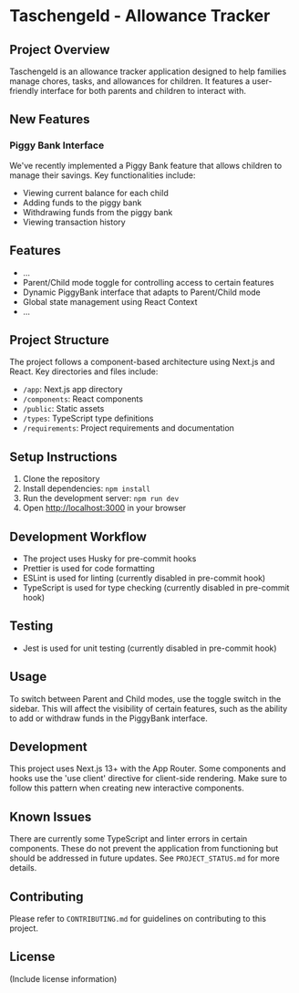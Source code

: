 # Taschengeld - Allowance Tracker

## Project Overview

Taschengeld is an allowance tracker application designed to help families manage chores, tasks, and allowances for children. It features a user-friendly interface for both parents and children to interact with.

## New Features

### Piggy Bank Interface

We've recently implemented a Piggy Bank feature that allows children to manage their savings. Key functionalities include:

- Viewing current balance for each child
- Adding funds to the piggy bank
- Withdrawing funds from the piggy bank
- Viewing transaction history

## Features

- ...
- Parent/Child mode toggle for controlling access to certain features
- Dynamic PiggyBank interface that adapts to Parent/Child mode
- Global state management using React Context
- ...

## Project Structure

The project follows a component-based architecture using Next.js and React. Key directories and files include:

- `/app`: Next.js app directory
- `/components`: React components
- `/public`: Static assets
- `/types`: TypeScript type definitions
- `/requirements`: Project requirements and documentation

## Setup Instructions

1. Clone the repository
2. Install dependencies: `npm install`
3. Run the development server: `npm run dev`
4. Open [http://localhost:3000](http://localhost:3000) in your browser

## Development Workflow

- The project uses Husky for pre-commit hooks
- Prettier is used for code formatting
- ESLint is used for linting (currently disabled in pre-commit hook)
- TypeScript is used for type checking (currently disabled in pre-commit hook)

## Testing

- Jest is used for unit testing (currently disabled in pre-commit hook)

## Usage

To switch between Parent and Child modes, use the toggle switch in the sidebar. This will affect the visibility of certain features, such as the ability to add or withdraw funds in the PiggyBank interface.

## Development

This project uses Next.js 13+ with the App Router. Some components and hooks use the 'use client' directive for client-side rendering. Make sure to follow this pattern when creating new interactive components.

## Known Issues

There are currently some TypeScript and linter errors in certain components. These do not prevent the application from functioning but should be addressed in future updates. See `PROJECT_STATUS.md` for more details.

## Contributing

Please refer to `CONTRIBUTING.md` for guidelines on contributing to this project.

## License

(Include license information)
